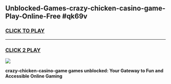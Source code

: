 
## Unblocked-Games-crazy-chicken-casino-game-Play-Online-Free #qk69v
<h3>
<a href="https://us.freeplayer.one?title=crazy-chicken-casino-game&ref=10M">CLICK TO PLAY</a></h3>
<hr>

<h3>
<a href="https://us.freeplayer.one?title=crazy-chicken-casino-game&ref=10M">CLICK 2 PLAY</a>
  
</h3>

<a href="https://us.freeplayer.one?title=crazy-chicken-casino-game&ref=10M"><img src="https://clearcache.store/games.png"></a>


**crazy-chicken-casino-game games unblocked: Your Gateway to Fun and Accessible Online Gaming**
